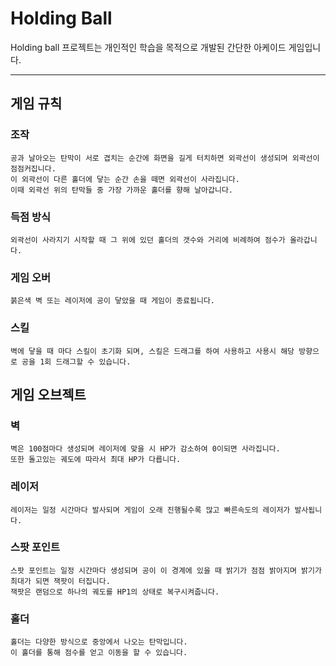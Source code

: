 Holding Ball
===

Holding ball 프로젝트는 개인적인 학습을 목적으로 개발된 간단한 아케이드 게임입니다.
***

## 게임 규칙

### 조작
	공과 날아오는 탄막이 서로 겹치는 순간에 화면을 길게 터치하면 외곽선이 생성되며 외곽선이 점점커집니다.
    이 외곽선이 다른 홀더에 닿는 순간 손을 떼면 외곽선이 사라집니다.
    이때 외곽선 위의 탄막들 중 가장 가까운 홀더를 향해 날아갑니다.

### 득점 방식 
    외곽선이 사라지기 시작할 때 그 위에 있던 홀더의 갯수와 거리에 비례하여 점수가 올라갑니다.

### 게임 오버
	붉은색 벽 또는 레이저에 공이 닿았을 때 게임이 종료됩니다.

### 스킬
	벽에 닿을 때 마다 스킬이 초기화 되며, 스킬은 드래그를 하여 사용하고 사용시 해당 방향으로 공을 1회 드래그할 수 있습니다.

## 게임 오브젝트

### 벽
    벽은 100점마다 생성되며 레이저에 맞을 시 HP가 감소하여 0이되면 사라집니다.
    또한 돌고있는 궤도에 따라서 최대 HP가 다릅니다.

### 레이저
    레이저는 일정 시간마다 발사되며 게임이 오래 진행될수록 많고 빠른속도의 레이저가 발사됩니다.

### 스팟 포인트
    스팟 포인트는 일정 시간마다 생성되며 공이 이 경계에 있을 때 밝기가 점점 밝아지며 밝기가 최대가 되면 잭팟이 터집니다.
    잭팟은 랜덤으로 하나의 궤도를 HP1의 상태로 복구시켜줍니다.

### 홀더
    홀더는 다양한 방식으로 중앙에서 나오는 탄막입니다.
    이 홀더를 통해 점수를 얻고 이동을 할 수 있습니다.

